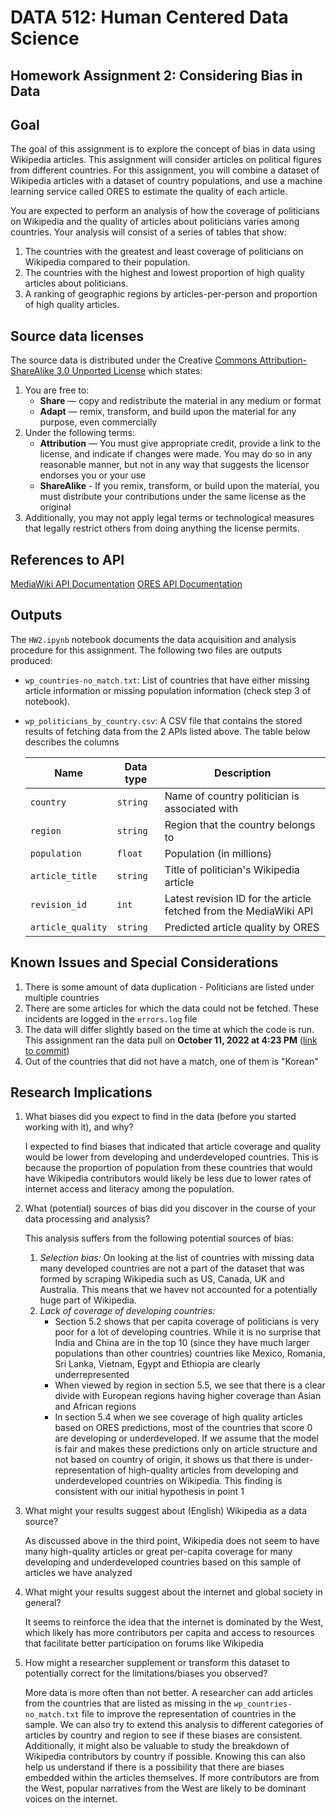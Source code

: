 # DATA 512: Human Centered Data Science

## Homework Assignment 2: Considering Bias in Data

## Goal

The goal of this assignment is to explore the concept of bias in data using Wikipedia articles. This assignment will consider articles on political figures from different countries. For this assignment, you will combine a dataset of Wikipedia articles with a dataset of country populations, and use a machine learning service called ORES to estimate the quality of each article.

You are expected to perform an analysis of how the coverage of politicians on Wikipedia and the quality of articles about politicians varies among countries. Your analysis will consist of a series of tables that show:

1. The countries with the greatest and least coverage of politicians on Wikipedia compared to their population.
2. The countries with the highest and lowest proportion of high quality articles about politicians.
3. A ranking of geographic regions by articles-per-person and proportion of high quality articles.

## Source data licenses

The source data is distributed under the Creative [Commons Attribution-ShareAlike 3.0 Unported License](https://creativecommons.org/licenses/by-sa/3.0/) which states:

1. You are free to:
   - **Share** — copy and redistribute the material in any medium or format
   - **Adapt** — remix, transform, and build upon the material for any purpose, even commercially
2. Under the following terms:
   - **Attribution** — You must give appropriate credit, provide a link to the license, and indicate if changes were made. You may do so in any reasonable manner, but not in any way that suggests the licensor endorses you or your use
   - **ShareAlike** - If you remix, transform, or build upon the material, you must distribute your contributions under the same license as the original
3. Additionally, you may not apply legal terms or technological measures that legally restrict others from doing anything the license permits.

## References to API

[MediaWiki API Documentation](https://www.mediawiki.org/wiki/API:Info)
[ORES API Documentation](https://www.mediawiki.org/wiki/ORES)

## Outputs

The `HW2.ipynb` notebook documents the data acquisition and analysis procedure for this assignment. The following two files are outputs produced:

- `wp_countries-no_match.txt`: List of countries that have either missing article information or missing population information (check step 3 of notebook).
- `wp_politicians_by_country.csv`: A CSV file that contains the stored results of fetching data from the 2 APIs listed above. The table below describes the columns

   |Name|Data type| Description|
   |---|---|---|
   |`country`|`string`|Name of country politician is associated with|
   |`region`|`string`|Region that the country belongs to|
   |`population`|`float`|Population (in millions)|
   |`article_title`|`string`|Title of politician's Wikipedia article|
   |`revision_id`|`int`|Latest revision ID for the article fetched from the MediaWiki API|
   |`article_quality`|`string`|Predicted article quality by ORES|

## Known Issues and Special Considerations

1. There is some amount of data duplication - Politicians are listed under multiple countries
2. There are some articles for which the data could not be fetched. These incidents are logged in the `errors.log` file
3. The data will differ slightly based on the time at which the code is run. This assignment ran the data pull on **October 11, 2022 at 4:23 PM** ([link to commit](https://github.com/hbaghar/data-512-homework_2/commit/de65c1fdc375e7c85423875619040042d07f6ca3))
4. Out of the countries that did not have a match, one of them is "Korean"

## Research Implications

1. What biases did you expect to find in the data (before you started working with it), and why?

   I expected to find biases that indicated that article coverage and quality would be lower from developing and underdeveloped countries. This is because the proportion of population from these countries that would have Wikipedia contributors would likely be less due to lower rates of internet access and literacy among the population.

2. What (potential) sources of bias did you discover in the course of your data processing and analysis?

   This analysis suffers from the following potential sources of bias:
   1. *Selection bias:* On looking at the list of countries with missing data many developed countries are not a part of the dataset that was formed by scraping Wikipedia such as US, Canada, UK and Australia. This means that we havev not accounted for a potentially huge part of Wikipedia.
   2. *Lack of coverage of developing countries:*
      - Section 5.2 shows that per capita coverage of politicians is very poor for a lot of developing countries. While it is no surprise that India and China are in the top 10 (since they have much larger populations than other countries) countries like Mexico, Romania, Sri Lanka, Vietnam, Egypt and Ethiopia are clearly underrepresented
      - When viewed by region in section 5.5, we see that there is a clear divide with European regions having higher coverage than Asian and African regions
      - In section 5.4 when we see coverage of high quality articles based on ORES predictions, most of the countries that score 0 are developing or underdeveloped. If we assume that the model is fair and makes these predictions only on article structure and not based on country of origin, it shows us that there is under-representation of high-quality articles from developing and underdeveloped countries on Wikipedia. This finding is consistent with our initial hypothesis in point 1

3. What might your results suggest about (English) Wikipedia as a data source?

   As discussed above in the third point, Wikipedia does not seem to have many high-quality articles or great per-capita coverage for many developing and underdeveloped countries based on this sample of articles we have analyzed

4. What might your results suggest about the internet and global society in general?

   It seems to reinforce the idea that the internet is dominated by the West, which likely has more contributors per capita and access to resources that facilitate better participation on forums like Wikipedia

5. How might a researcher supplement or transform this dataset to potentially correct for the limitations/biases you observed?

   More data is more often than not better. A researcher can add articles from the countries that are listed as missing in the `wp_countries-no_match.txt` file to improve the representation of countries in the sample. We can also try to extend this analysis to different categories of articles by country and region to see if these biases are consistent. Additionally, it might also be valuable to study the breakdown of Wikipedia contributors by country if possible. Knowing this can also help us understand if there is a possibility that there are biases embedded within the articles themselves. If more contributors are from the West, popular narratives from the West are likely to be dominant voices on the internet.
